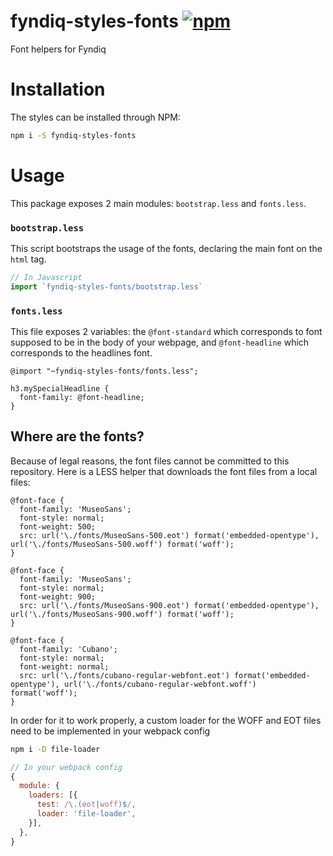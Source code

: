 # fyndiq-styles-fonts [![npm](https://img.shields.io/npm/v/fyndiq-styles-fonts.svg?maxAge=3600)](https://www.npmjs.com/package/fyndiq-styles-fonts)

Font helpers for Fyndiq

# Installation

The styles can be installed through NPM:

``` bash
npm i -S fyndiq-styles-fonts
```

# Usage

This package exposes 2 main modules: `bootstrap.less` and `fonts.less`.

### `bootstrap.less`

This script bootstraps the usage of the fonts, declaring the main font on the `html` tag.

``` js
// In Javascript
import `fyndiq-styles-fonts/bootstrap.less`
```

### `fonts.less`

This file exposes 2 variables: the `@font-standard` which corresponds to font supposed to be in the body of your webpage, and `@font-headline` which corresponds to the headlines font.

``` less
@import "~fyndiq-styles-fonts/fonts.less";

h3.mySpecialHeadline {
  font-family: @font-headline;
}
```


## Where are the fonts?

Because of legal reasons, the font files cannot be committed to this repository. Here is a LESS helper that downloads the font files from a local files:

``` less
@font-face {
  font-family: 'MuseoSans';
  font-style: normal;
  font-weight: 500;
  src: url('\./fonts/MuseoSans-500.eot') format('embedded-opentype'), url('\./fonts/MuseoSans-500.woff') format('woff');
}

@font-face {
  font-family: 'MuseoSans';
  font-style: normal;
  font-weight: 900;
  src: url('\./fonts/MuseoSans-900.eot') format('embedded-opentype'), url('\./fonts/MuseoSans-900.woff') format('woff');
}

@font-face {
  font-family: 'Cubano';
  font-style: normal;
  font-weight: normal;
  src: url('\./fonts/cubano-regular-webfont.eot') format('embedded-opentype'), url('\./fonts/cubano-regular-webfont.woff') format('woff');
}
```

In order for it to work properly, a custom loader for the WOFF and EOT files need to be implemented in your webpack config

``` sh
npm i -D file-loader
```

``` js
// In your webpack config
{
  module: {
    loaders: [{
      test: /\.(eot|woff)$/,
      loader: 'file-loader',
    }],
  },
}
```
